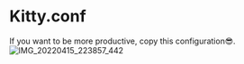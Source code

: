# Kitty.conf
If you want to be more productive, copy this configuration😎. 
![IMG_20220415_223857_442](https://user-images.githubusercontent.com/90808551/180935159-9b5d84f3-3206-4ec7-99a1-b6f09a94697c.png)
